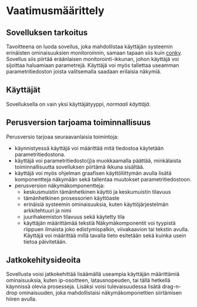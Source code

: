 # Vaatimusmäärittely

## Sovelluksen tarkoitus

Tavoitteena on luoda sovellus, joka mahdollistaa käyttäjän systeemin erinäisten
ominaisuuksien monitoroinnin, samaan tapaan siis kuin [conky](https://en.wikipedia.org/wiki/Conky_(software)).
Sovellus siis piirtää eräänlaisen monitorointi-ikkunan, johon käyttäjä voi sijoittaa
haluamiaan parametrejä. Käyttäjä voi myös tallettaa useamman parametritiedoston joista
valitsemalla saadaan erilaisia näkymiä.

## Käyttäjät

Sovelluksella on vain yksi käyttäjätyyppi, _normaali käyttäjä_.

## Perusversion tarjoama toiminnallisuus

Perusversio tarjoaa seuraavanlaisia toimintoja:
- käynnistyessä käyttäjä voi määrittää mitä tiedostoa käytetään parametritiedostona.
- käyttäjä voi parametritiedosto(j)a muokkaamalla päättää, minkälaista toiminnallisuutta sovelluksen piirtämä ikkuna sisältää.
- käyttäjä voi myös ohjelman graafisen käyttöliittymän avulla lisätä komponentteja näkymään sekä tallentaa muutokset parametritiedostoon.
- perusversion näkymäkomponentteja:
	- keskusmuistin tämänhetkinen käyttö ja keskumuistin tilavuus
	- tämänhetkinen prosessorien käyttöaste
	- erinäisiä systeemin ominaisuuksia, kuten käyttöjärjestelmän arkkitehtuuri ja nimi
	- juurihakemiston tilavuus sekä käytetty tila
	- käyttäjän määrittämää tekstiä
	Näkymäkomponentit voi tyypistä riippuen ilmaista joko edistymispalkin, viivakaavion tai tekstin avulla. Käyttäjä voi määrittää millä tavalla tieto 		esitetään sekä kuinka usein tietoa päivitetään.
	

## Jatkokehitysideoita

Sovellusta voisi jatkokehittää lisäämällä useampia käyttäjän määrittämiä ominaisuuksia, kuten ip-osoitteen, latausnopeuden, tai tällä hetkellä käynnissä olevia prosesseja. Lisäksi voisi tulevaisuudessa lisätä drag-n-drop ominaisuuden, joka mahdollistaisi näkymäkomponettien siirtämisen hiiren avulla.


